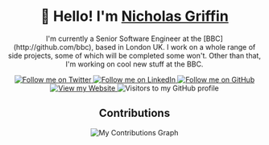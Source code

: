 <h1 align="center">
  👋 Hello! I'm <a href="https://nicholasgriffin.dev" target="_blank">Nicholas Griffin</a>
</h1>

<p align="center">
  I'm currently a Senior Software Engineer at the [BBC](http://github.com/bbc), based in London UK. I work on a whole range of side projects, some of which will be completed some won't. Other than that, I'm working on cool new stuff at the BBC.
</p>

<p align="center">
  <a href="https://twitter.com/intent/follow?screen_name=ngriffin_uk" target="_blank">
    <img src="https://img.shields.io/twitter/follow/ngriffin_uk?label=Follow" alt="Follow me on Twitter" />
  </a>
  
  <a href="https://www.linkedin.com/in/nicholasgriffin-gb" target="_blank">
    <img src="https://img.shields.io/badge/-@nicholasgriffin-0077B5?style=flat-square&amp;labelColor=0077B5&amp;logo=LinkedIn&amp;link=https://www.linkedin.com/in/nicholasgriffin-gb/" alt="Follow me on LinkedIn" />
  </a>

  <a href="https://github.com/nicholasgriffintn?tab=followers" target="_blank">
    <img src="https://img.shields.io/github/followers/nicholasgriffintn?label=Follow&style=social" alt="Follow me on GitHub" />
  </a>

  <a href="https://nicholasgriffin.dev/" target="_blank">
    <img src="https://img.shields.io/badge/Website-46a2f1.svg?&style=flat-square&logo=Google-Chrome&logoColor=white&link=https://nicholasgriffin.dev/" alt="View my Website" />
  </a>
  
  <img src="https://visitor-badge.glitch.me/badge?page_id=nicholasgriffintn.nicholasgriffintn" alt="Visitors to my GitHub profile" />
</p>

<h2 align="center">
  Contributions
</h1>

<p align="center">
  <img src="https://nicholasgriffintn.github.io/nicholasgriffintn/github-contribution-snake.svg" alt="My Contributions Graph" />
</p>

